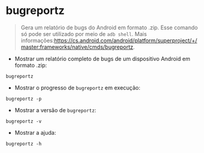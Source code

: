 # bugreportz

> Gera um relatório de bugs do Android em formato .zip.
> Esse comando só pode ser utilizado por meio de  `adb shell`.
> Mais informações:<https://cs.android.com/android/platform/superproject/+/master:frameworks/native/cmds/bugreportz>.

- Mostrar um relatório completo de bugs de um dispositivo Android em formato .zip:

`bugreportz`

- Mostrar o progresso de `bugreportz` em execução:

`bugreportz -p`

- Mostrar a versão de `bugreportz`:

`bugreportz -v`

- Mostrar a ajuda:

`bugreportz -h`
